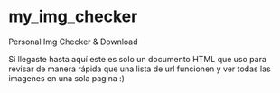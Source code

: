 # my_img_checker
Personal Img Checker &amp; Download


Si llegaste hasta aquí este es solo un documento HTML que uso para revisar de manera rápida que una lista de url funcionen y ver todas las imagenes en una sola pagina :)
